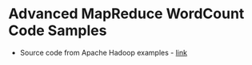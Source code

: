 # Advanced MapReduce WordCount Code Samples

- Source code from Apache Hadoop examples - [link](https://hadoop.apache.org/docs/current/hadoop-mapreduce-client/hadoop-mapreduce-client-core/MapReduceTutorial.html)
